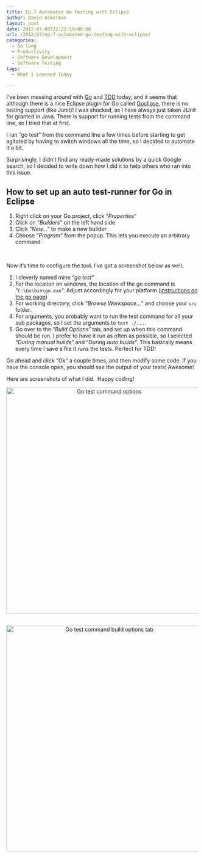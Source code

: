 ```yaml
---
title: Ep.7 Automated Go testing with Eclipse
author: David Ackerman
layout: post
date: 2012-07-08T22:22:59+00:00
url: /2012/07/ep-7-automated-go-testing-with-eclipse/
categories:
  - Go lang
  - Productivity
  - Software Development
  - Software Testing
tags:
  - What I Learned Today

---
```

I&#8217;ve been messing around with <a href="http://golang.org/" target="_blank">Go</a> and <a href="http://en.wikipedia.org/wiki/Test-driven_development" target="_blank">TDD</a> today, and it seems that although there is a nice Eclipse plugin for Go called <a href="http://code.google.com/p/goclipse/" target="_blank">Goclipse</a>, there is no testing support (like Junit)! I was shocked, as I have always just taken JUnit for granted in Java. There is support for running tests from the command line, so I tried that at first.

I ran &#8220;go test&#8221; from the command line a few times before starting to get agitated by having to switch windows all the time, so I decided to automate it a bit.

Surprisingly, I didn&#8217;t find any ready-made solutions by a quick Google search, so I decided to write down how I did it to help others who ran into this issue.

## How to set up an auto test-runner for Go in Eclipse

  1. Right click on your Go project, click &#8220;_Properties_&#8220;
  2. Click on &#8220;_Builders_&#8221; on the left hand side
  3. Click &#8220;_New&#8230;_&#8221; to make a new builder
  4. Choose &#8220;_Program_&#8221; from the popup. This lets you execute an arbitrary command.

&nbsp;

Now it&#8217;s time to configure the tool. I&#8217;ve got a screenshot below as well.

  1. I cleverly named mine &#8220;_go test_&#8220;
  2. For the location on windows, the location of the go command is &#8220;`C:\Go\bin\go.exe`&#8220;. Adjust accordingly for your platform (<a href="http://golang.org/doc/install" target="_blank">instructions on the go page</a>)
  3. For working directory, click &#8220;_Browse Workspace&#8230;_&#8221; and choose your `src` folder.
  4. For arguments, you probably want to run the test command for all your sub packages, so I set the arguments to `test ./...`.
  5. Go over to the &#8220;_Build Options_&#8221; tab, and set up when this command should be run. I prefer to have it run as often as possible, so I selected &#8220;_During manual builds_&#8221; and &#8220;_During auto builds_&#8220;. This basically means every time I save a file it runs the tests. Perfect for TDD!

Go ahead and click &#8220;Ok&#8221; a couple times, and then modify some code. If you have the console open, you should see the output of your tests! Awesome!

Here are screenshots of what I did.  Happy coding!

<p style="text-align: center;">
  <a href="http://www.david-ackerman.com/blog/wp-content/uploads/2012/07/gocommand1.png"><img class="size-full wp-image-180 aligncenter" title="Go test" src="http://www.david-ackerman.com/blog/wp-content/uploads/2012/07/gocommand1.png" alt="Go test command options" width="525" height="593" /></a>
</p>

<p style="text-align: center;">
  <a href="http://www.david-ackerman.com/blog/wp-content/uploads/2012/07/gocommand_buildoptions.png"><br /> <img class="aligncenter" title="Go test build options" src="http://www.david-ackerman.com/blog/wp-content/uploads/2012/07/gocommand_buildoptions.png" alt="Go test command build options tab" width="525" height="593" /></a>
</p>